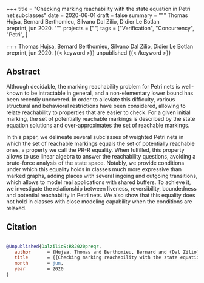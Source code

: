 +++
title = "Checking marking reachability with the state equation in Petri net subclasses"
date = 2020-06-01
draft = false
summary = """
Thomas Hujsa, Bernard Berthomieu, Silvano Dal Zilio, Didier Le Botlan <br />
preprint, jun 2020.
"""
projects = [""]
tags = ["Verification", "Concurrency", "Petri", ]

+++
Thomas Hujsa, Bernard Berthomieu, Silvano Dal Zilio, Didier Le Botlan <br />
preprint, jun 2020.
{{< keyword >}} unpublished {{< /keyword >}}



## Abstract
Although decidable, the marking reachability problem for Petri nets is well-known to be
        intractable in general, and a non-elementary lower bound has been recently uncovered. In
        order to alleviate this difficulty, various structural and behavioral restrictions have been
        considered, allowing to relate reachability to properties that are easier to check. For a
        given initial marking, the set of potentially reachable markings is described by the state
        equation solutions and over-approximates the set of reachable markings.

In this paper, we delineate several subclasses of weighted Petri nets in which the set of
        reachable markings equals the set of potentially reachable ones, a property we call the PR-R
        equality. When fulfilled, this property allows to use linear algebra to answer the
        reachability questions, avoiding a brute-force analysis of the state space. Notably, we
        provide conditions under which this equality holds in classes much more expressive than
        marked graphs, adding places with several ingoing and outgoing transitions, which allows to
        model real applications with shared buffers. To achieve it, we investigate the relationship
        between liveness, reversibility, boundedness and potential reachability in Petri nets. We
        also show that this equality does not hold in classes with close modeling capability when
        the conditions are relaxed.



## Citation

```bibtex

@Unpublished{DalzilioS:RR2020preqr,
   author      = {Hujsa, Thomas and Berthomieu, Bernard and {Dal Zilio}, Silvano and {Le Botlan}, Didier},
   title       = {{Checking marking reachability with the state equation in Petri net subclasses}},
   month       = jun, 
   year        = 2020
}

````
